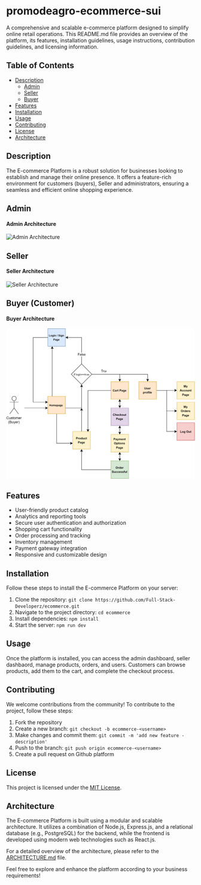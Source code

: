 # promodeagro-ecommerce-sui
A comprehensive and scalable e-commerce platform designed to simplify online retail operations. This README.md file provides an overview of the platform, its features, installation guidelines, usage instructions, contribution guidelines, and licensing information.

## Table of Contents
- [Description](#description)
    - [Admin](#admin)
    - [Seller](#seller)
    - [Buyer](#buyer)
- [Features](#features)
- [Installation](#installation)
- [Usage](#usage)
- [Contributing](#contributing)
- [License](#license)
- [Architecture](#architecture)

## Description
The E-commerce Platform is a robust solution for businesses looking to establish and manage their online presence. It offers a feature-rich environment for customers (buyers), Seller and administrators, ensuring a seamless and efficient online shopping experience.

## Admin

#### Admin Architecture
![Admin Architecture](documentation/admin/.svg)

## Seller

#### Seller Architecture
![Seller Architecture](url/to/image.jpg)


## Buyer (Customer)

#### Buyer Architecture
![Buyer Architecture](documentation/buyer/ecommerceBuyer.svg)

## Features
- User-friendly product catalog
- Analytics and reporting tools
- Secure user authentication and authorization
- Shopping cart functionality
- Order processing and tracking
- Inventory management
- Payment gateway integration
- Responsive and customizable design

## Installation
Follow these steps to install the E-commerce Platform on your server:

1. Clone the repository: `git clone https://github.com/Full-Stack-Developerz/ecommerce.git`
2. Navigate to the project directory: `cd ecommerce`
3. Install dependencies: `npm install`
4. Start the server: `npm run dev`

## Usage
Once the platform is installed, you can access the admin dashboard, seller dashbaord, manage products, orders, and users. Customers can browse products, add them to the cart, and complete the checkout process.

## Contributing
We welcome contributions from the community! To contribute to the project, follow these steps:
1. Fork the repository
2. Create a new branch: `git checkout -b ecommerce-<username>`
3. Make changes and commit them: `git commit -m 'add new feature - description'`
4. Push to the branch: `git push origin ecommerce-<username>`
5. Create a pull request on Github platform

## License
This project is licensed under the [MIT License](LICENSE).

## Architecture
The E-commerce Platform is built using a modular and scalable architecture. It utilizes a combination of Node.js, Express.js, and a relational database (e.g., PostgreSQL) for the backend, while the frontend is developed using modern web technologies such as React.js.

For a detailed overview of the architecture, please refer to the [ARCHITECTURE.md](ARCHITECTURE.md) file.

Feel free to explore and enhance the platform according to your business requirements!

